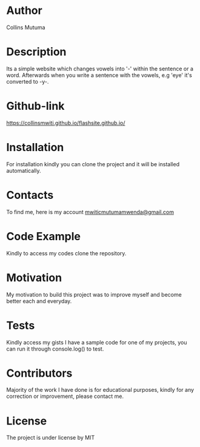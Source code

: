 # Author
Collins Mutuma

# Description
Its a simple website which changes vowels into '-' within the sentence or a word. Afterwards when you write a sentence with the vowels, e.g 'eye' it's converted to -y-.  

# Github-link
https://collinsmwiti.github.io/flashsite.github.io/

# Installation
For installation kindly you can clone the project and it will be installed automatically.

# Contacts
To find me, here is my account mwiticmutumamwenda@gmail.com

# Code Example
Kindly to access my codes clone the repository.

# Motivation
My motivation to build this project was to improve myself and become better each and everyday.

# Tests
Kindly access my gists I have a sample code for one of my projects, you can run it through console.log() to test.

# Contributors
Majority of the work I have done is for educational purposes, kindly for any correction or improvement, please contact me.

# License
The project is under license by MIT

